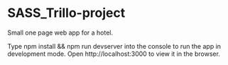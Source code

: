 # SASS_Trillo-project
Small one page web app for a hotel.

Type npm install && npm run devserver into the console to run the app in development mode.
Open http://localhost:3000 to view it in the browser.
